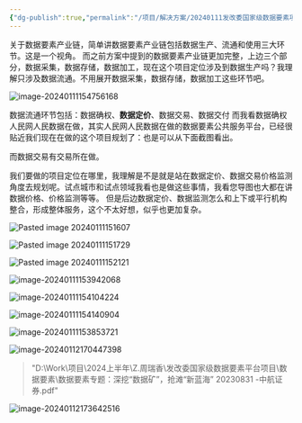 ```yaml
---
{"dg-publish":true,"permalink":"/项目/解决方案/20240111发改委国家级数据要素项目的一些疑问/"}
---
```


关于数据要素产业链，简单讲数据要素产业链包括数据生产、流通和使用三大环节。这是一个视角。
而之前方案中提到的数据要素产业链更加完整，上边三个部分，数据采集，数据存储，数据加工，现在这个项目定位涉及到数据生产吗？我理解只涉及数据流通。不用展开数据采集，数据存储，数据加工这些环节吧。

![image-20240111154756168](https://ls.liuda.de/i/2024/01/11/659f9d2e712f7.png)

数据流通环节包括：数据确权、**数据定价**、数据交易、数据交付
而我看数据确权人民网人民数据在做，其实人民网人民数据在做的数据要素公共服务平台，已经很贴近我们现在在做的这个项目规划了：也是可以从下面截图看出。

而数据交易有交易所在做。

我们要做的项目定位在哪里，我理解是不是就是站在数据定价、数据交易价格监测角度去规划呢。试点城市和试点领域我看也是做这些事情，我看您导图也大都在讲数据价格、价格监测等等。
但是后边数据定价、数据监测怎么和上下或平行机构整合，形成整体服务，这个不太好想，似乎也更加复杂。

![Pasted image 20240111151607](https://ls.liuda.de/i/2024/01/11/659f972118d13.png)

![Pasted image 20240111151729](https://ls.liuda.de/i/2024/01/11/659f97273000d.png)

![Pasted image 20240111152121](https://ls.liuda.de/i/2024/01/11/659f973f18c18.png)

![image-20240111153942068](https://ls.liuda.de/i/2024/01/11/659f9b403f4b2.png)

![image-20240111154104224](https://ls.liuda.de/i/2024/01/11/659f9b950c4d7.png)

![image-20240111154140904](https://ls.liuda.de/i/2024/01/11/659f9bb741391.png)

![image-20240111153853721](https://ls.liuda.de/i/2024/01/11/659f9b118b198.png)

![image-20240112170447398](https://ls.liuda.de/i/2024/01/12/65a100b1c19ac.png)

>"D:\Work\项目\2024上半年\Z.周瑞香\发改委国家级数据要素平台项目\数据要素\数据要素专题：深挖“数据矿”，抢滩“新蓝海” 20230831 -中航证券.pdf"

![image-20240112173642516](https://ls.liuda.de/i/2024/01/12/65a1082e27e82.png)
